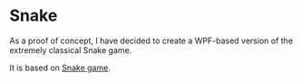 ﻿# Snake

As a proof of concept, I have decided to create a WPF-based version of the extremely classical Snake game.

It is based on [Snake game](https://www.wpf-tutorial.com/creating-game-snakewpf/introduction/).

